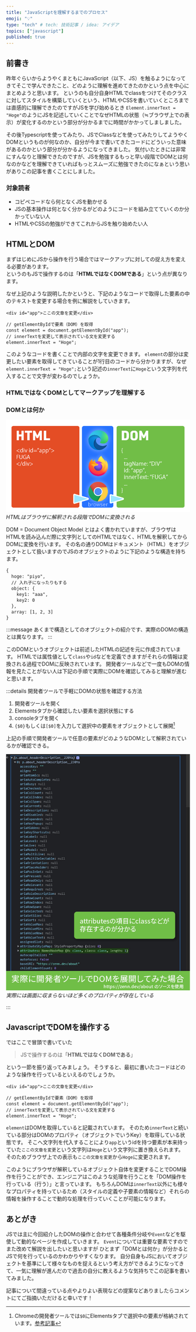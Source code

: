 ```yaml
---
title: "JavaScriptを理解するまでのプロセス"
emoji: "💡"
type: "tech" # tech: 技術記事 / idea: アイデア
topics: ["javascript"]
published: true
---
```


## 前書き

昨年ぐらいからようやくまともにJavaScript（以下、JS）を触るようになってきてそこで学んできたこと、どのように理解を進めてきたのかという点を中心にまとめようと思います。
というのも自分自身HTMLでclassをつけてそのクラスに対してスタイルを構築していくという、HTMLやCSSを書いていくところまでは直感的に理解できたのですがJSを学び始めるとき
`Element.innerText = "Hoge"`のようにJSを記述していくことでなぜHTMLの状態（≒ブラウザ上での表示）が変化するのかという部分が分かるまでに時間がかかってしましました。

その後Typescriptを使ってみたり、JSでClassなどを使ってみたりしてようやくDOMというものが何なのか、自分が今まで書いてきたコードにどういった意味があるのかという部分が分かるようになってきました。
気付いたときには非常にすんなりと理解できたのですが、JSを勉強するもっと早い段階でDOMとは何なのかなどを理解できていればもっとスムーズに勉強できたのになぁという思いがありこの記事を書くことにしました。

### 対象読者

- コピペコードなら何となくJSを動かせる
- JSの基本操作は何となく分かるがどのようにコードを組み立てていくのか分かっていない人
- HTMLやCSSの勉強ができてこれからJSを触り始めたい人

## HTMLとDOM

まずはじめにJSから操作を行う場合ではマークアップに対しての捉え方を変える必要があります。  
というのもJSで操作するのは「**HTMLではなくDOMである**」という点が異なります。

なぜ上記のような説明したかというと、下記のようなコードで取得した要素の中のテキストを変更する場合を例に解説をしていきます。

```html:HTML
<div id="app">ここの文章を変更</div>
```

```js:javascript
// getElementByIdで要素（DOM）を取得
const element = document.getElementById("app");
// innerTextを変更して表示されている文を変更する
element.innerText = "Hoge";
```

このようなコードを書くことで内部の文字を変更できます。
`element`の部分は変更したい要素を取得してきていることが1行目のコードから分かりますが、なぜ`element.innerText = "Hoge";`という記述の`innerText`に`Hoge`という文字列を代入することで文字が変わるのでしょうか。

### HTMLではなくDOMとしてマークアップを理解する

### DOMとは何か

![](/images/articles/what-is-javascript/dom.png)
_HTMLはブラウザに解釈される段階でDOMに変換される_

DOM = Document Object Model
とはよく書かれていますが、ブラウザはHTMLを読み込んだ際に文字列としてのHTMLではなく、HTMLを解釈してからDOMに変換を行います。
その名の通りDOMはドキュメント（HTML）をオブジェクトとして扱いますのでJSのオブジェクトのように下記のような構造を持ちます。

```js:javascript
{
  hoge: "piyo",
  // 入れ子になったりもする
  object: {
    key1: "aaa",
    key2: 0
  },
  array: [1, 2, 3]
}
```

:::message
あくまで構造としてのオブジェクトの紹介です、実際のDOMの構造とは異なります。
:::

このDOMというオブジェクトは前述したHTMLの記述を元に作成されています。
HTMLでは属性値として`class`や`id`などを定義できますがそれらの情報は変換される過程でDOMに反映されています。
開発者ツールなどで一度もDOMの情報を見たことがない人は下記の手順で実際にDOMを確認してみると理解が進むと思います。

:::details 開発者ツールで手軽にDOMの状態を確認する方法

1. 開発者ツールを開く
2. Elementsタブから確認したい要素を選択状態にする
3. consoleタブを開く
4. `{$0}`もしくは`[$0]`を入力して選択中の要素をオブジェクトとして展開[^1]

[^1]: Chromeの開発者ツールでは`$0`にElementsタブで選択中の要素が格納されています。[参考記事](https://qiita.com/Tsuyoshi84/items/4ada593c76b0a1339b6e#%E7%9B%B4%E8%BF%91%E3%81%AB%E9%81%B8%E6%8A%9E%E3%81%97%E3%81%9F%E8%A6%81%E7%B4%A0%E3%81%AE%E5%8F%82%E7%85%A7)

上記の手順で開発者ツールで任意の要素がどのようなDOMとして解釈されているかが確認できる。

![実際に開発者ツールでDOMを展開した場合、attributesの項目にclassなどが表示されている](/images/articles/what-is-javascript/dom-on-devtool.jpg)
_実際には画面に収まらないほど多くのプロパティが存在している_

:::

## JavascriptでDOMを操作する

ではここで冒頭で書いていた

> JSで操作するのは「**HTMLではなくDOMである**」

という一節を振り返ってみましょう。
そうすると、最初に書いたコードはどのような操作を行っているといえるのでしょうか。

```html:HTML
<div id="app">ここの文章を変更</div>
```

```js:Javascript
// getElementByIdで要素（DOM）を取得
const element = document.getElementById("app");
// innerTextを変更して表示されている文を変更する
element.innerText = "Hoge";
```

`element`はDOMを取得していると記載されています。
そのため`innerText`と続いている部分はDOMのプロパティ（オブジェクトでいうKey）を取得している状態です。
そこへ文字列を代入することにより`app`というidを持つ要素が本来持っていた`ここの文章を変更`という文字列は`Hoge`という文字列に置き換えられます。
そのためブラウザ上での表示も`ここの文章を変更`から`Hoge`に変更されます。

このようにブラウザが解釈しているオブジェクト自体を変更することでDOM操作を行うことができ、エンジニアはこのような処理を行うことを「DOM操作を行っている（行う）」と言っています。
もちろんDOMは`innerText`以外にも様々なプロパティを持っているため（スタイルの定義や子要素の情報など）それらの情報を操作することで動的な処理を行っていくことが可能になります。

## あとがき

JSでは主に今回紹介したDOMの操作と合わせて各種条件分岐や`Event`などを駆使して動的なページを作成していきます。
`Event`については重要な要素ですのでまた改めて解説を出したいと思いますが
ひとまず「DOMとは何か」が分かるとJSで何を行っているのかわかりやすくなります。
自分自身もJSにおいてオブジェクトを基準にして様々なものを捉えるという考え方ができるようになってきて、一気に理解が進んだので過去の自分に教えるような気持ちでこの記事を書いてみました。

記事について間違っている点やよりよい表現などの提案などありましたらコメントにてご指摘いただけると幸いです！
